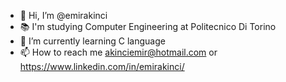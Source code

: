 - 👋 Hi, I’m @emirakinci
- 📚 I'm studying Computer Engineering at Politecnico Di Torino
- 🌱 I’m currently learning C language
- 📫 How to reach me akinciemir@hotmail.com or https://www.linkedin.com/in/emirakinci/

